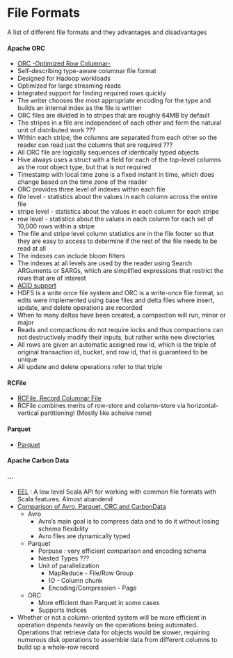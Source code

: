 
# File Formats

A list of different file formats and they advantages and disadvantages

#### Apache ORC
- [ORC -Optimized Row Columnar-](https://orc.apache.org)
- Self-describing type-aware columnar file format 
- Designed for Hadoop workloads
- Optimized for large streaming reads
- Integrated support for finding required rows quickly
- The writer chooses the most appropriate encoding for the type and builds 
  an internal index as the file is written
- ORC files are divided in to stripes that are roughly 64MB by default
- The stripes in a file are independent of each other and form the natural 
  unit of distributed work ???
- Within each stripe, the columns are separated from each other so the 
  reader can read just the columns that are required ???
- All ORC file are logically sequences of identically typed objects
- Hive always uses a struct with a field for each of the top-level columns
  as the root object type, but that is not required
- Timestamp with local time zone is a fixed instant in time, which does
  change based on the time zone of the reader
- ORC provides three level of indexes within each file
- file level - statistics about the values in each column across the entire
  file
- stripe level - statistics about the values in each column for each stripe
- row level - statistics about the values in each column for each set of 
  10,000 rows within a stripe
- The file and stripe level column statistics are in the file footer so
  that they are easy to access to determine if the rest of the file needs
  to be read at all
- The indexes can include bloom filters
- The indexes at all levels are used by the reader using Search ARGuments
  or SARGs, which are simplified expressions that restrict the rows that
  are of interest
- [ACID support](https://orc.apache.org/docs/acid.html)
- HDFS is a write once file system and ORC is a write-once file format, so
  edits were implemented using base files and delta files where insert,
  update, and delete operations are recorded
- When to many deltas have been created, a compaction will run, minor or 
  major
- Reads and compactions do not require locks and thus compactions can not 
  destructively modify their inputs, but rather write new directories
- All rows are given an automatic assigned row id, which is the triple of
  original transaction id, bucket, and row id, that is guaranteed to be 
  unique
- All update and delete operations refer to that triple

#### RCFile
- [RCFile, Record Columnar File](https://en.wikipedia.org/wiki/RCFile)
- RCFile combines merits of row-store and column-store via 
  horizontal-vertical partitioning! (Mostly like acheive none)

#### Parquet
- [Parquet](https://parquet.apache.org/documentation/latest/)

#### Apache Carbon Data


#### ...
- [EEL](https://github.com/51zero/eel-sdk) : A low level Scala API for 
  working with common file formats with Scala features. Almost abandend
- [Comparison of Avro, Parquet, ORC and CarbonData](
  https://www.jowanza.com/blog/which-hadoop-file-format-should-i-use)
  - Avro
    - Avro’s main goal is to compress data and to do it without losing schema 
      flexibility
    - Avro files are dynamically typed
  - Parquet
    - Porpuse : very efficient comparison and encoding schema
    - Nested Types ???
    - Unit of parallelization
      - MapReduce - File/Row Group
      - IO - Column chunk
      - Encoding/Compression - Page
  - ORC
    - More efficient than Parquet in some cases
    - Supports Indices
- Whether or not a column-oriented system will be more efficient in operation
  depends heavily on the operations being automated. Operations that retrieve
  data for objects would be slower, requiring numerous disk operations to
  assemble data from different columns to build up a whole-row record

